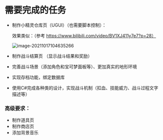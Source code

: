 # 需要完成的任务

- 制作小精灵仓库页（UGUI）（也需要脚本控制）：

  效果类似：（参考 https://www.bilibili.com/video/BV1XJ411y7e7?p=28）

  ![image-20211017104635266](C:\Users\14864\AppData\Roaming\Typora\typora-user-images\image-20211017104635266.png)

- 制作战斗结算页 （显示战斗结果和奖励）

- 完善战斗场景（添加角色和宝可梦面板等）、更加真实的地形环境

- 实现存档功能，绑定数据库

- 使用C#完成各种类的设计，实现战斗机制（扣血、技能威力、战斗过程文字描述等）

### 高级要求：

- 制作道具页
- 制作商店页
- 添加背景音乐